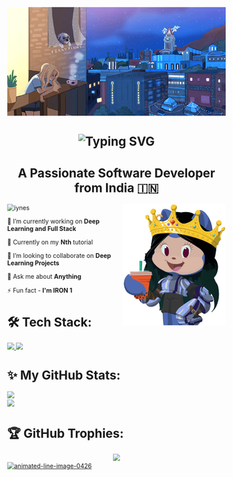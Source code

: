 <img src="assets/gif2.gif" alt="chillin" width="1920" height="250"/>
<h1 align="center">
  <a href="https://git.io/typing-svg" style="text-decoration: none;">
    <span style="text-decoration: none;">
      <img src="https://readme-typing-svg.demolab.com?font=Aboreto&weight=800&size=36&duration=3000&pause=1000&color=0083C6&background=EBFF3900&center=true&multiline=true&random=false&width=450&height=130&lines=Greetings!+;I'm+Abha+Ghildiyal+%F0%9F%9A%80" alt="Typing SVG" style="text-decoration: none;" />
    </span>
  </a>
</h1>

<h1 align="center">A Passionate Software Developer from India 🇮🇳</h1>

<img align="right" width="238" src="assets/octocat-queen.png" alt="iynes"  />
<p align="left"> <img src="https://komarev.com/ghpvc/?username=iynes&label=Profile%20views&color=0e2431&style=flat" alt="iynes" /> </p>

🔭 I’m currently working on **Deep Learning and Full Stack**

🌱 Currently on my **Nth** tutorial

👯 I’m looking to collaborate on **Deep Learning Projects**

💬 Ask me about **Anything**

⚡ Fun fact - **I'm IRON 1**

# 🛠️ Tech Stack:

<div align="left">
  <a href="https://skillicons.dev">
    <img src="https://skillicons.dev/icons?i=nodejs,github,javascript,typescript,react,express,fastapi,mongodb,mysql,nextjs"/>
    <img src="https://skillicons.dev/icons?i=c,cpp,python,tensorflow,pytorch,tailwind,git,kali,django,rust"/>
  </a>
</div>

# ✨ My GitHub Stats:

<div>
<img src="https://github-readme-stats.vercel.app/api?username=iynes&theme=tokyonight&hide_border=false&include_all_commits=true&count_private=false" width="450px"/>
<br/>
<img src="https://github-readme-streak-stats.herokuapp.com/?user=iynes&theme=tokyonight&hide_border=false" width="450px"/>
<br/>

</div>

# 🏆 GitHub Trophies:

<div align="center">

<img src="https://github-trophies.vercel.app/?username=iynes&theme=darkhub&no-frame=true" width="800"/>

</div>
<a href="https://www.animatedimages.org/cat-lines-562.htm"><img src="https://www.animatedimages.org/data/media/562/animated-line-image-0426.gif" border="0" alt="animated-line-image-0426" width="1920" height="2" /></a>
